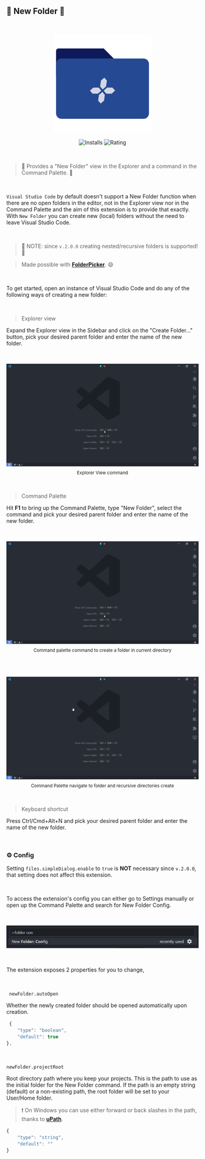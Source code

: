 ## 📂 New Folder 🤟

<br>

<p align="center">
	<img src="https://github.com/igorskyflyer/vscode-new-folder/raw/main/assets/icon.png" alt="New Folder - Visual Studio Code extension" >
</p>

<p align="center">
  <img src="https://vsmarketplacebadge.apphb.com/installs/igordvlpr.new-folder.svg?style=flat&color=2d97e3" alt="Installs">
  <img src="https://vsmarketplacebadge.apphb.com/rating/igordvlpr.new-folder.svg?style=flat&color=2d97e3" alt="Rating">
</p>

<br>

> 📂 Provides a "New Folder" view in the Explorer and a command in the Command Palette. 🤟

<br>

`Visual Studio Code` by default doesn't support a New Folder function when there are no open folders in the editor, not in the Explorer view nor in the Command Palette and the aim of this extension is to provide that exactly. With `New Folder` you can create new (local) folders without the need to leave Visual Studio Code.

<br>

> 🎉 NOTE: since `v.2.0.0` creating nested/recursive folders is supported! 🥳

> Made possible with **[FolderPicker](https://www.npmjs.com/package/@igor.dvlpr/vscode-folderpicker)**. 😄

<br>

To get started, open an instance of Visual Studio Code and do any of the following ways of creating a new folder:

<br>

> Explorer view

Expand the Explorer view in the Sidebar and click on the "Create Folder..." button, pick your desired parent folder and enter the name of the new folder.

<br>

<p align="center">
	<img src="https://raw.githubusercontent.com/igorskyflyer/vscode-new-folder/main/screenshots/explorer-command.gif" alt="Explorer View">
	<sub>Explorer View command</sub>
</p>

<br>

> Command Palette

Hit **F1** to bring up the Command Palette, type "New Folder", select the command and pick your desired parent folder and enter the name of the new folder.

<br>

<p align="center">
	<img src="https://raw.githubusercontent.com/igorskyflyer/vscode-new-folder/main/screenshots/command-palette-create.gif" alt="Command Palette New Folder">
	<sub>Command palette command to create a folder in current directory</sub>
</p>

<br>
<br>

<p align="center">
	<img src="https://raw.githubusercontent.com/igorskyflyer/vscode-new-folder/main/screenshots/command-palette-navigate.gif" alt="Command Palette New Folder">
	<sub>Command Palette navigate to folder and recursive directories create</sub>
</p>

<br>

> Keyboard shortcut

Press Ctrl/Cmd+Alt+N and pick your desired parent folder and enter the name of the new folder.

<br>

### ⚙ Config

Setting `files.simpleDialog.enable` to `true` is **NOT** necessary since `v.2.0.0`, that setting does not affect this extension.

<br>

To access the extension's config you can either go to Settings manually or open up the Command Palette and search for New Folder Config.

<br>

<p align="center">
	<img src="https://github.com/igorskyflyer/vscode-new-folder/raw/main/screenshots/command-palette-config.png" alt="Command Palette Config">
</p>

<br>

The extension exposes 2 properties for you to change,

<br>

` newFolder.autoOpen`

Whether the newly created folder should be opened automatically upon creation.

```js
 {
	"type": "boolean",
	"default": true
},
```

<br>

`newFolder.projectRoot`

Root directory path where you keep your projects. This is the path to use as the initial folder for the New Folder command. If the path is an empty string (default) or a non-existing path, the root folder will be set to your User/Home folder.

> ❗ On Windows you can use either forward or back slashes in the path, thanks to **[uPath](https://www.npmjs.com/package/@igor.dvlpr/upath)**.

```js
{
	"type": "string",
	"default": ""
}
```
